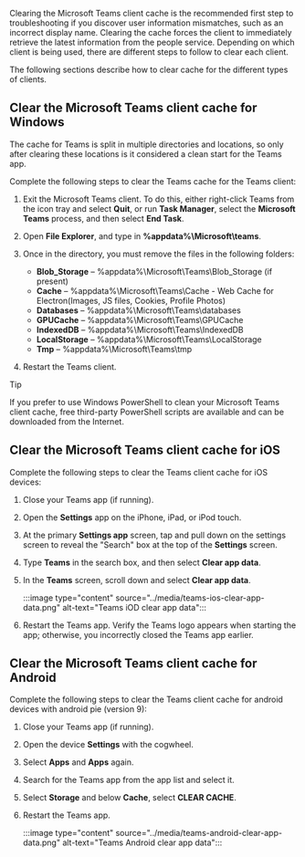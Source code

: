 Clearing the Microsoft Teams client cache is the recommended first step to troubleshooting if you discover user information mismatches, such as an incorrect display name. Clearing the cache forces the client to immediately retrieve the latest information from the people service. Depending on which client is being used, there are different steps to follow to clear each client.

The following sections describe how to clear cache for the different types of clients.

## Clear the Microsoft Teams client cache for Windows

The cache for Teams is split in multiple directories and locations, so only after clearing these locations is it considered a clean start for the Teams app.

Complete the following steps to clear the Teams cache for the Teams client:

1. Exit the Microsoft Teams client. To do this, either right-click Teams from the icon tray and select **Quit**, or run **Task Manager**, select the **Microsoft Teams** process, and then select **End Task**.
2. Open **File Explorer**, and type in **%appdata%\Microsoft\teams**.
3. Once in the directory, you must remove the files in the following folders:

	- **Blob_Storage** – %appdata%\Microsoft\Teams\Blob_Storage (if present)
	- **Cache** – %appdata%\Microsoft\Teams\Cache - Web Cache for Electron(Images, JS files, Cookies, Profile Photos)
	- **Databases** – %appdata%\Microsoft\Teams\databases
	- **GPUCache** – %appdata%\Microsoft\Teams\GPUCache
	- **IndexedDB** – %appdata%\Microsoft\Teams\IndexedDB
	- **LocalStorage** – %appdata%\Microsoft\Teams\LocalStorage 
	- **Tmp** – %appdata%\Microsoft\Teams\tmp 

4. Restart the Teams client.

> [!TIP]
> If you prefer to use Windows PowerShell to clean your Microsoft Teams client cache, free third-party PowerShell scripts are available and can be downloaded from the Internet. 


## Clear the Microsoft Teams client cache for iOS

Complete the following steps to clear the Teams client cache for iOS devices:

1. Close your Teams app (if running).
2. Open the **Settings** app on the iPhone, iPad, or iPod touch. 
3. At the primary **Settings app** screen, tap and pull down on the settings screen to reveal the "Search" box at the top of the **Settings** screen.
4. Type **Teams** in the search box, and then select **Clear app data**.
5. In the **Teams** screen, scroll down and select **Clear app data**.  

	:::image type="content" source="../media/teams-ios-clear-app-data.png" alt-text="Teams iOD clear app data":::
‎‎
6. Restart the Teams app. Verify the Teams logo appears when starting the app; otherwise, you incorrectly closed the Teams app earlier.

## Clear the Microsoft Teams client cache for Android

Complete the following steps to clear the Teams client cache for android devices with android pie (version 9):

1. Close your Teams app (if running).
2. Open the device **Settings** with the cogwheel.
3. Select **Apps** and **Apps** again.
4. Search for the Teams app from the app list and select it.
5. Select **Storage** and below **Cache**, select **CLEAR CACHE**.
6. Restart the Teams app.  

	‎‎:::image type="content" source="../media/teams-android-clear-app-data.png" alt-text="Teams Android clear app data":::
